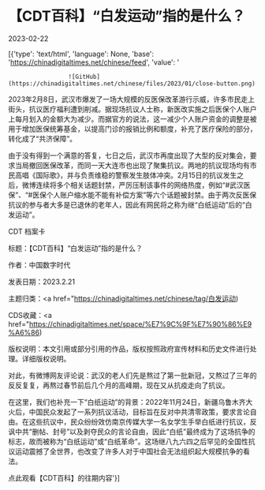 # 【CDT百科】“白发运动”指的是什么？

2023-02-22

[{'type': 'text/html', 'language': None, 'base': 'https://chinadigitaltimes.net/chinese/feed', 'value': '            

                    

                     ![GitHub](https://chinadigitaltimes.net/chinese/files/2023/01/close-button.png)

                    

                    

                

            

        

2023年2月8日，武汉市爆发了一场大规模的反医保改革游行示威，许多市民走上街头，抗议医疗福利遭到削减。据现场抗议人士称，新医改实施之后医保个人账户上每月划入的金额大为减少。而据官方的说法，这一减少个人账户资金的调整是被用于增加医保统筹基金，以提高门诊的报销比例和额度，补充了医疗保险的部分，转化成了“共济保障”。

由于没有得到一个满意的答复，七日之后，武汉市再度出现了大型的反对集会，要求当局撤回医保改革，而同一天大连市也出现了聚集抗议。两地的抗议现场均有市民高唱《国际歌》，并与负责维稳的警察发生肢体冲突。2月15日的抗议发生之后，微博连续将多个相关话题封禁，严厉压制该事件的网络热度，例如“#武汉医保”、“#医保个人账户缩水能不能有补偿方案”等六个话题被封禁。由于两次反医保抗议的参与者大多是已退休的老年人，因此有网民将之称为继“白纸运动”后的“白发运动”。



CDT 档案卡

标题：【CDT百科】“白发运动”指的是什么？

作者：中国数字时代

发表日期：2023.2.21

主题归类：<a href="https://chinadigitaltimes.net/chinese/tag/白发运动)

CDS收藏：<a href="https://chinadigitaltimes.net/space/%E7%9C%9F%E7%90%86%E9%A6%86)

版权说明：本文引用或部分引用的作品，版权按照政府宣传材料和历史文件进行处理。详细版权说明。





对此，有微博网友评论说：武汉的老人们先是熬过了第一批新冠，又熬过了三年的反反复复，再熬过春节前后几个月的高峰期，现在又从抗疫走向了抗议。

在这里，我们也补充一下“白纸运动”的背景：2022年11月24日，新疆乌鲁木齐大火后，中国民众发起了一系列抗议活动，目标旨在反对中共清零政策，要求言论自由。在这些抗议中，民众纷纷效仿南京传媒大学一名女学生手举白纸进行抗议，反讽中共“删帖、封号”以及剥夺民众的言论自由，因此“白纸”最终成为了这场抗争的标志，故而被称为“白纸运动”或“白纸革命”。这场继八九六四之后罕见的全国性抗议运动震撼了全世界，也改变了许多人对于中国社会无法组织起大规模抗争的看法。

点此观看【CDT百科】的往期内容'}]